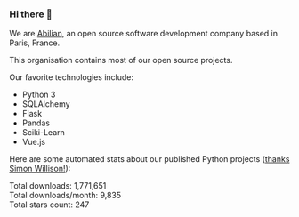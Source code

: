 ### Hi there 👋

We are [Abilian](https://abilian.com/), an open source software development company based in Paris, France.

This organisation contains most of our open source projects.

Our favorite technologies include:

- Python 3
- SQLAlchemy
- Flask
- Pandas
- Sciki-Learn
- Vue.js

Here are some automated stats about our published Python projects
([thanks Simon Willison!][sw-post]):

<!--marker-->
Total downloads: 1,771,651<br>
Total downloads/month: 9,835<br>
Total stars count: 247
<!--end-->

[sw-post]: https://simonwillison.net/2020/Jul/10/self-updating-profile-readme/
